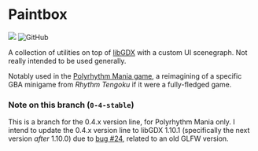 # Paintbox

[![](https://jitpack.io/v/chrislo27/paintbox.svg)](https://jitpack.io/#chrislo27/paintbox)
![GitHub](https://img.shields.io/github/license/chrislo27/paintbox)

A collection of utilities on top of [libGDX](https://github.com/libgdx/libgdx) 
with a custom UI scenegraph. Not really intended to be used generally.

Notably used in the [Polyrhythm Mania game](https://github.com/chrislo27/PolyrhythmMania),
a reimagining of a specific GBA minigame from *Rhythm Tengoku* if it were a fully-fledged game. 

### Note on this branch (`0-4-stable`)
This is a branch for the 0.4.x version line, for Polyrhythm Mania only. I intend to update the 0.4.x version line to libGDX 1.10.1 (specifically the next version *after* 1.10.0) due to [bug #24](https://github.com/chrislo27/PolyrhythmMania/issues/24), related to an old GLFW version.
